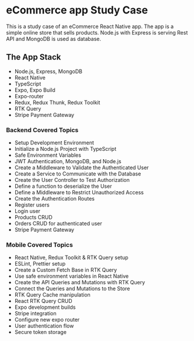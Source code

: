 # eCommerce app Study Case

This is a study case of an eCommerce React Native app. The app is a simple online store that sells products.
Node.js with Express is serving Rest API and MongoDB is used as database.

 ## The App Stack
- Node.js, Express, MongoDB
- React Native
- TypeScript
- Expo, Expo Build
- Expo-router
- Redux, Redux Thunk, Redux Toolkit
- RTK Query
- Stripe Payment Gateway

### Backend Covered Topics
- Setup Development Environment
- Initialize a Node.js Project with TypeScript
- Safe Environment Variables
- JWT Authentication, MongoDB, and Node.js
- Create a Middleware to Validate the Authenticated User
- Create a Service to Communicate with the Database 
- Create the User Controller to Test Authorization
- Define a function to deserialize the User
- Define a Middleware to Restrict Unauthorized Access
- Create the Authentication Routes
- Register users
- Login user
- Products CRUD
- Orders CRUD for authenticated user
- Stripe Payment Gateway

### Mobile Covered Topics

- React Native, Redux Toolkit & RTK Query setup
- ESLint, Prettier setup
- Create a Custom Fetch Base in RTK Query
- Use safe environment variables in React Native
- Create the API Queries and Mutations with RTK Query
- Connect the Queries and Mutations to the Store
- RTK Query Cache manipulation
- React RTK Query CRUD
- Expo development builds
- Stripe integration
- Configure new expo router
- User authentication flow
- Secure token storage

